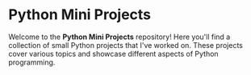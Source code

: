 # Python Mini Projects

Welcome to the **Python Mini Projects** repository! Here you'll find a collection of small Python projects that I've worked on. These projects cover various topics and showcase different aspects of Python programming.
